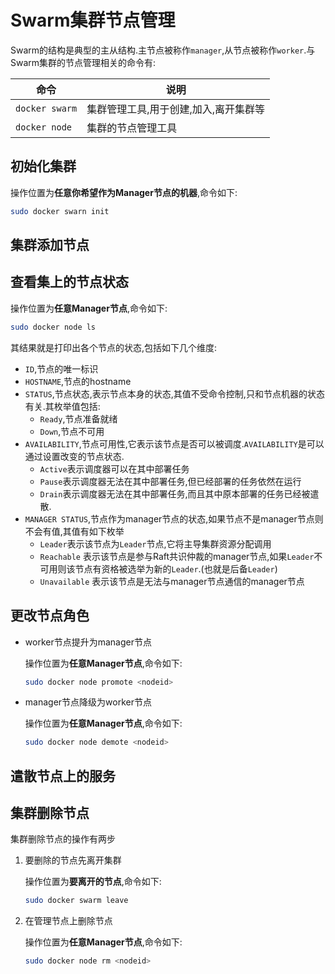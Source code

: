 # Swarm集群节点管理

Swarm的结构是典型的主从结构.主节点被称作`manager`,从节点被称作`worker`.与Swarm集群的节点管理相关的命令有:

| 命令           | 说明                                  |
| -------------- | ------------------------------------- |
| `docker swarm` | 集群管理工具,用于创建,加入,离开集群等 |
| `docker node`  | 集群的节点管理工具                    |

## 初始化集群

操作位置为**任意你希望作为Manager节点的机器**,命令如下:

```bash
sudo docker swarn init
```

## 集群添加节点

## 查看集上的节点状态

操作位置为**任意Manager节点**,命令如下:

```bash
sudo docker node ls
```

其结果就是打印出各个节点的状态,包括如下几个维度:

+ `ID`,节点的唯一标识
+ `HOSTNAME`,节点的hostname
+ `STATUS`,节点状态,表示节点本身的状态,其值不受命令控制,只和节点机器的状态有关.其枚举值包括:
    + `Ready`,节点准备就绪
    + `Down`,节点不可用
+ `AVAILABILITY`,节点可用性,它表示该节点是否可以被调度.`AVAILABILITY`是可以通过设置改变的节点状态.
    + `Active`表示调度器可以在其中部署任务
    + `Pause`表示调度器无法在其中部署任务,但已经部署的任务依然在运行
    + `Drain`表示调度器无法在其中部署任务,而且其中原本部署的任务已经被遣散.
+ `MANAGER STATUS`,节点作为manager节点的状态,如果节点不是manager节点则不会有值,其值有如下枚举
    + `Leader`表示该节点为`Leader`节点,它将主导集群资源分配调用
    + `Reachable` 表示该节点是参与Raft共识仲裁的manager节点,如果`Leader`不可用则该节点有资格被选举为新的`Leader`.(也就是后备`Leader`)
    + `Unavailable` 表示该节点是无法与manager节点通信的manager节点

## 更改节点角色

+ worker节点提升为manager节点

    操作位置为**任意Manager节点**,命令如下:
    ```bash
    sudo docker node promote <nodeid>
    ```

+ manager节点降级为worker节点

    操作位置为**任意Manager节点**,命令如下:

    ```bash
    sudo docker node demote <nodeid>
    ```

## 遣散节点上的服务



## 集群删除节点

集群删除节点的操作有两步

1. 要删除的节点先离开集群

    操作位置为**要离开的节点**,命令如下:

    ```bash
    sudo docker swarm leave
    ```

2. 在管理节点上删除节点

    操作位置为**任意Manager节点**,命令如下:

    ```bash
    sudo docker node rm <nodeid>
    ```